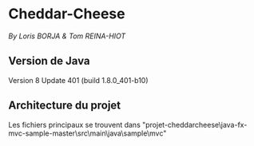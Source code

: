 # Cheddar-Cheese

*By Loris BORJA & Tom REINA-HIOT*

## Version de Java

Version 8 Update 401 (build 1.8.0_401-b10)

## Architecture du projet

Les fichiers principaux se trouvent dans "projet-cheddarcheese\java-fx-mvc-sample-master\src\main\java\sample\mvc"